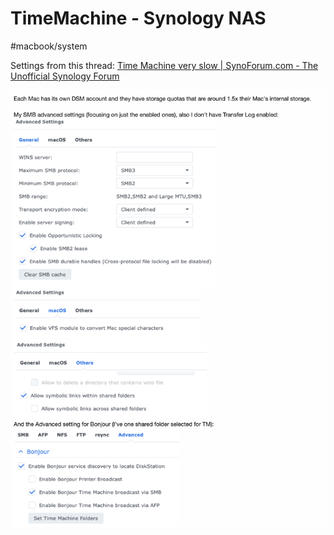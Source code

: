 # TimeMachine - Synology NAS

#macbook/system

Settings from this thread:
[Time Machine very slow | SynoForum.com - The Unofficial Synology Forum](https://www.synoforum.com/threads/time-machine-very-slow.7136/)

![](TimeMachine%20-%20Synology%20NAS/99A8CB27-D79D-4808-9184-4BB3B5325B89.png)